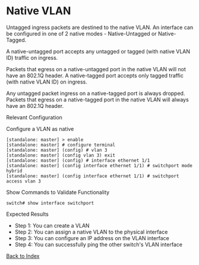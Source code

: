 # Native VLAN 

Untagged ingress packets are destined to the native VLAN. An interface can be configured in one of 2 native modes - Native-Untagged or Native-Tagged. 

A native-untagged port accepts any untagged or tagged (with native VLAN ID) traffic on ingress. 

Packets that egress on a native-untagged port in the native VLAN will not have an 802.1Q header. A native-tagged port accepts only tagged traffic (with native VLAN ID) on ingress. 

Any untagged packet ingress on a native-tagged port is always dropped. Packets that egress on a native-tagged port in the native VLAN will always have an 802.1Q header. 

Relevant Configuration 

Configure a VLAN as native 

```
[standalone: master] > enable
[standalone: master] # configure terminal
[standalone: master] (config) # vlan 3
[standalone: master] (config vlan 3) exit
[standalone: master] (config) # interface ethernet 1/1
[standalone: master] (config interface ethernet 1/1) # switchport mode hybrid
[standalone: master] (config interface ethernet 1/1) # switchport access vlan 3
```

Show Commands to Validate Functionality 

```
switch# show interface switchport
```

Expected Results 

* Step 1: You can create a VLAN
* Step 2: You can assign a native VLAN to the physical interface
* Step 3: You can configure an IP address on the VLAN interface
* Step 4: You can successfully ping the other switch's VLAN interface  

[Back to Index](./index.md)
